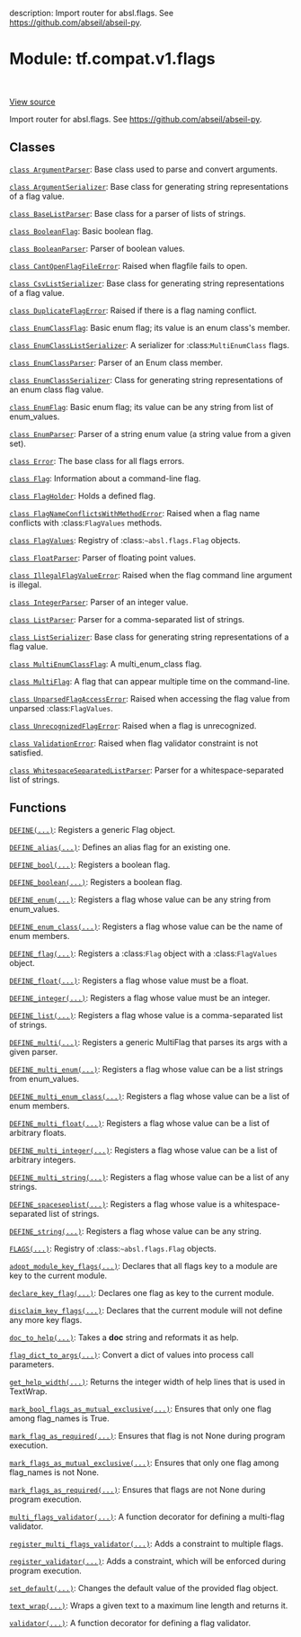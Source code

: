 description: Import router for absl.flags. See https://github.com/abseil/abseil-py.

<div itemscope itemtype="http://developers.google.com/ReferenceObject">
<meta itemprop="name" content="tf.compat.v1.flags" />
<meta itemprop="path" content="Stable" />
</div>

# Module: tf.compat.v1.flags

<!-- Insert buttons and diff -->

<table class="tfo-notebook-buttons tfo-api nocontent" align="left">

</table>

<a target="_blank" class="external" href="/code/stable/tensorflow/python/platform/flags.py">View source</a>



Import router for absl.flags. See https://github.com/abseil/abseil-py.



## Classes

[`class ArgumentParser`](../../../tf/compat/v1/flags/ArgumentParser.md): Base class used to parse and convert arguments.

[`class ArgumentSerializer`](../../../tf/compat/v1/flags/ArgumentSerializer.md): Base class for generating string representations of a flag value.

[`class BaseListParser`](../../../tf/compat/v1/flags/BaseListParser.md): Base class for a parser of lists of strings.

[`class BooleanFlag`](../../../tf/compat/v1/flags/BooleanFlag.md): Basic boolean flag.

[`class BooleanParser`](../../../tf/compat/v1/flags/BooleanParser.md): Parser of boolean values.

[`class CantOpenFlagFileError`](../../../tf/compat/v1/flags/CantOpenFlagFileError.md): Raised when flagfile fails to open.

[`class CsvListSerializer`](../../../tf/compat/v1/flags/CsvListSerializer.md): Base class for generating string representations of a flag value.

[`class DuplicateFlagError`](../../../tf/compat/v1/flags/DuplicateFlagError.md): Raised if there is a flag naming conflict.

[`class EnumClassFlag`](../../../tf/compat/v1/flags/EnumClassFlag.md): Basic enum flag; its value is an enum class's member.

[`class EnumClassListSerializer`](../../../tf/compat/v1/flags/EnumClassListSerializer.md): A serializer for :class:`MultiEnumClass` flags.

[`class EnumClassParser`](../../../tf/compat/v1/flags/EnumClassParser.md): Parser of an Enum class member.

[`class EnumClassSerializer`](../../../tf/compat/v1/flags/EnumClassSerializer.md): Class for generating string representations of an enum class flag value.

[`class EnumFlag`](../../../tf/compat/v1/flags/EnumFlag.md): Basic enum flag; its value can be any string from list of enum_values.

[`class EnumParser`](../../../tf/compat/v1/flags/EnumParser.md): Parser of a string enum value (a string value from a given set).

[`class Error`](../../../tf/compat/v1/flags/Error.md): The base class for all flags errors.

[`class Flag`](../../../tf/compat/v1/flags/Flag.md): Information about a command-line flag.

[`class FlagHolder`](../../../tf/compat/v1/flags/FlagHolder.md): Holds a defined flag.

[`class FlagNameConflictsWithMethodError`](../../../tf/compat/v1/flags/FlagNameConflictsWithMethodError.md): Raised when a flag name conflicts with :class:`FlagValues` methods.

[`class FlagValues`](../../../tf/compat/v1/flags/FlagValues.md): Registry of :class:`~absl.flags.Flag` objects.

[`class FloatParser`](../../../tf/compat/v1/flags/FloatParser.md): Parser of floating point values.

[`class IllegalFlagValueError`](../../../tf/compat/v1/flags/IllegalFlagValueError.md): Raised when the flag command line argument is illegal.

[`class IntegerParser`](../../../tf/compat/v1/flags/IntegerParser.md): Parser of an integer value.

[`class ListParser`](../../../tf/compat/v1/flags/ListParser.md): Parser for a comma-separated list of strings.

[`class ListSerializer`](../../../tf/compat/v1/flags/ListSerializer.md): Base class for generating string representations of a flag value.

[`class MultiEnumClassFlag`](../../../tf/compat/v1/flags/MultiEnumClassFlag.md): A multi_enum_class flag.

[`class MultiFlag`](../../../tf/compat/v1/flags/MultiFlag.md): A flag that can appear multiple time on the command-line.

[`class UnparsedFlagAccessError`](../../../tf/compat/v1/flags/UnparsedFlagAccessError.md): Raised when accessing the flag value from unparsed :class:`FlagValues`.

[`class UnrecognizedFlagError`](../../../tf/compat/v1/flags/UnrecognizedFlagError.md): Raised when a flag is unrecognized.

[`class ValidationError`](../../../tf/compat/v1/flags/ValidationError.md): Raised when flag validator constraint is not satisfied.

[`class WhitespaceSeparatedListParser`](../../../tf/compat/v1/flags/WhitespaceSeparatedListParser.md): Parser for a whitespace-separated list of strings.

## Functions

[`DEFINE(...)`](../../../tf/compat/v1/flags/DEFINE.md): Registers a generic Flag object.

[`DEFINE_alias(...)`](../../../tf/compat/v1/flags/DEFINE_alias.md): Defines an alias flag for an existing one.

[`DEFINE_bool(...)`](../../../tf/compat/v1/flags/DEFINE_bool.md): Registers a boolean flag.

[`DEFINE_boolean(...)`](../../../tf/compat/v1/flags/DEFINE_bool.md): Registers a boolean flag.

[`DEFINE_enum(...)`](../../../tf/compat/v1/flags/DEFINE_enum.md): Registers a flag whose value can be any string from enum_values.

[`DEFINE_enum_class(...)`](../../../tf/compat/v1/flags/DEFINE_enum_class.md): Registers a flag whose value can be the name of enum members.

[`DEFINE_flag(...)`](../../../tf/compat/v1/flags/DEFINE_flag.md): Registers a :class:`Flag` object with a :class:`FlagValues` object.

[`DEFINE_float(...)`](../../../tf/compat/v1/flags/DEFINE_float.md): Registers a flag whose value must be a float.

[`DEFINE_integer(...)`](../../../tf/compat/v1/flags/DEFINE_integer.md): Registers a flag whose value must be an integer.

[`DEFINE_list(...)`](../../../tf/compat/v1/flags/DEFINE_list.md): Registers a flag whose value is a comma-separated list of strings.

[`DEFINE_multi(...)`](../../../tf/compat/v1/flags/DEFINE_multi.md): Registers a generic MultiFlag that parses its args with a given parser.

[`DEFINE_multi_enum(...)`](../../../tf/compat/v1/flags/DEFINE_multi_enum.md): Registers a flag whose value can be a list strings from enum_values.

[`DEFINE_multi_enum_class(...)`](../../../tf/compat/v1/flags/DEFINE_multi_enum_class.md): Registers a flag whose value can be a list of enum members.

[`DEFINE_multi_float(...)`](../../../tf/compat/v1/flags/DEFINE_multi_float.md): Registers a flag whose value can be a list of arbitrary floats.

[`DEFINE_multi_integer(...)`](../../../tf/compat/v1/flags/DEFINE_multi_integer.md): Registers a flag whose value can be a list of arbitrary integers.

[`DEFINE_multi_string(...)`](../../../tf/compat/v1/flags/DEFINE_multi_string.md): Registers a flag whose value can be a list of any strings.

[`DEFINE_spaceseplist(...)`](../../../tf/compat/v1/flags/DEFINE_spaceseplist.md): Registers a flag whose value is a whitespace-separated list of strings.

[`DEFINE_string(...)`](../../../tf/compat/v1/flags/DEFINE_string.md): Registers a flag whose value can be any string.

[`FLAGS(...)`](../../../tf/compat/v1/flags/FLAGS.md): Registry of :class:`~absl.flags.Flag` objects.

[`adopt_module_key_flags(...)`](../../../tf/compat/v1/flags/adopt_module_key_flags.md): Declares that all flags key to a module are key to the current module.

[`declare_key_flag(...)`](../../../tf/compat/v1/flags/declare_key_flag.md): Declares one flag as key to the current module.

[`disclaim_key_flags(...)`](../../../tf/compat/v1/flags/disclaim_key_flags.md): Declares that the current module will not define any more key flags.

[`doc_to_help(...)`](../../../tf/compat/v1/flags/doc_to_help.md): Takes a __doc__ string and reformats it as help.

[`flag_dict_to_args(...)`](../../../tf/compat/v1/flags/flag_dict_to_args.md): Convert a dict of values into process call parameters.

[`get_help_width(...)`](../../../tf/compat/v1/flags/get_help_width.md): Returns the integer width of help lines that is used in TextWrap.

[`mark_bool_flags_as_mutual_exclusive(...)`](../../../tf/compat/v1/flags/mark_bool_flags_as_mutual_exclusive.md): Ensures that only one flag among flag_names is True.

[`mark_flag_as_required(...)`](../../../tf/compat/v1/flags/mark_flag_as_required.md): Ensures that flag is not None during program execution.

[`mark_flags_as_mutual_exclusive(...)`](../../../tf/compat/v1/flags/mark_flags_as_mutual_exclusive.md): Ensures that only one flag among flag_names is not None.

[`mark_flags_as_required(...)`](../../../tf/compat/v1/flags/mark_flags_as_required.md): Ensures that flags are not None during program execution.

[`multi_flags_validator(...)`](../../../tf/compat/v1/flags/multi_flags_validator.md): A function decorator for defining a multi-flag validator.

[`register_multi_flags_validator(...)`](../../../tf/compat/v1/flags/register_multi_flags_validator.md): Adds a constraint to multiple flags.

[`register_validator(...)`](../../../tf/compat/v1/flags/register_validator.md): Adds a constraint, which will be enforced during program execution.

[`set_default(...)`](../../../tf/compat/v1/flags/set_default.md): Changes the default value of the provided flag object.

[`text_wrap(...)`](../../../tf/compat/v1/flags/text_wrap.md): Wraps a given text to a maximum line length and returns it.

[`validator(...)`](../../../tf/compat/v1/flags/validator.md): A function decorator for defining a flag validator.

